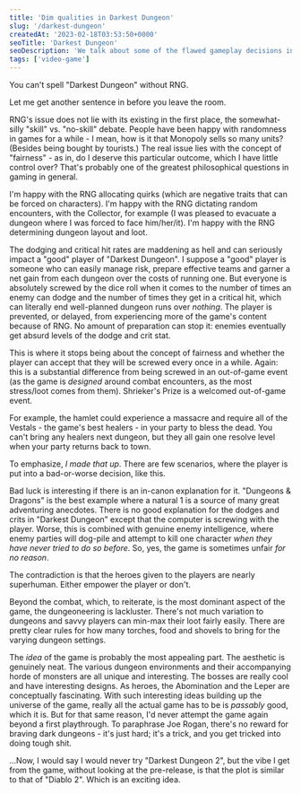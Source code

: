 ```yaml
---
title: 'Dim qualities in Darkest Dungeon'
slug: '/darkest-dungeon'
createdAt: '2023-02-18T03:53:50+0000'
seoTitle: 'Darkest Dungeon'
seoDescription: 'We talk about some of the flawed gameplay decisions in Darkest Dungeon.'
tags: ['video-game']
---
```


You can't spell "Darkest Dungeon" without RNG.

Let me get another sentence in before you leave the room.

RNG's issue does not lie with its existing in the first place, the somewhat-silly "skill" vs. "no-skill" debate. People have been happy with randomness in games for a while - I mean, how is it that Monopoly sells so many units? (Besides being bought by tourists.) The real issue lies with the concept of "fairness" - as in, do I deserve this particular outcome, which I have little control over? That's probably one of the greatest philosophical questions in gaming in general.

I'm happy with the RNG allocating quirks (which are negative traits that can be forced on characters). I'm happy with the RNG dictating random encounters, with the Collector, for example (I was pleased to evacuate a dungeon where I was forced to face him/her/it). I'm happy with the RNG determining dungeon layout and loot.

The dodging and critical hit rates are maddening as hell and can seriously impact a "good" player of "Darkest Dungeon". I suppose a "good" player is someone who can easily manage risk, prepare effective teams and garner a net gain from each dungeon over the costs of running one. But everyone is absolutely screwed by the dice roll when it comes to the number of times an enemy can dodge and the number of times they get in a critical hit, which can literally end well-planned dungeon runs over _nothing_. The player is prevented, or delayed, from experiencing more of the game's content because of RNG. No amount of preparation can stop it: enemies eventually get absurd levels of the dodge and crit stat.

This is where it stops being about the concept of fairness and whether the player can accept that they will be screwed every once in a while. Again: this is a substantial difference from being screwed in an out-of-game event (as the game is _designed_ around combat encounters, as the most stress/loot comes from them). Shrieker's Prize is a welcomed out-of-game event.

For example, the hamlet could experience a massacre and require all of the Vestals - the game's best healers - in your party to bless the dead. You can't bring any healers next dungeon, but they all gain one resolve level when your party returns back to town.

To emphasize, _I made that up_. There are few scenarios, where the player is put into a bad-or-worse decision, like this.

Bad luck is interesting if there is an in-canon explanation for it. "Dungeons & Dragons" is the best example where a natural 1 is a source of many great adventuring anecdotes. There is no good explanation for the dodges and crits in "Darkest Dungeon" except that the computer is screwing with the player. Worse, this is combined with genuine enemy intelligence, where enemy parties will dog-pile and attempt to kill one character _when they have never tried to do so before_. So, yes, the game is sometimes unfair _for no reason_.

The contradiction is that the heroes given to the players are nearly superhuman. Either empower the player or don't.

Beyond the combat, which, to reiterate, is the most dominant aspect of the game, the dungeoneering is lackluster. There's not much variation to dungeons and savvy players can min-max their loot fairly easily. There are pretty clear rules for how many torches, food and shovels to bring for the varying dungeon settings.

The _idea_ of the game is probably the most appealing part. The aesthetic is genuinely neat. The various dungeon environments and their accompanying horde of monsters are all unique and interesting. The bosses are really cool and have interesting designs. As heroes, the Abomination and the Leper are conceptually fascinating. With such interesting ideas building up the universe of the game, really all the actual game has to be is _passably_ good, which it is. But for that same reason, I'd never attempt the game again beyond a first playthrough. To paraphrase Joe Rogan, there's no reward for braving dark dungeons - it's just hard; it's a trick, and you get tricked into doing tough shit.

...Now, I would say I would never try "Darkest Dungeon 2", but the vibe I get from the game, without looking at the pre-release, is that the plot is similar to that of "Diablo 2". Which is an exciting idea.
